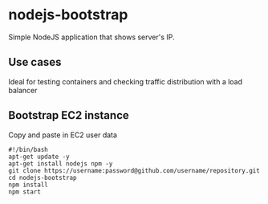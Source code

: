 # nodejs-bootstrap
Simple NodeJS application that shows server's IP. 

## Use cases
Ideal for testing containers and checking traffic distribution with a load balancer

## Bootstrap EC2 instance
Copy and paste in EC2 user data
```
#!/bin/bash
apt-get update -y
apt-get install nodejs npm -y
git clone https://username:password@github.com/username/repository.git 
cd nodejs-bootstrap
npm install
npm start
 ```
